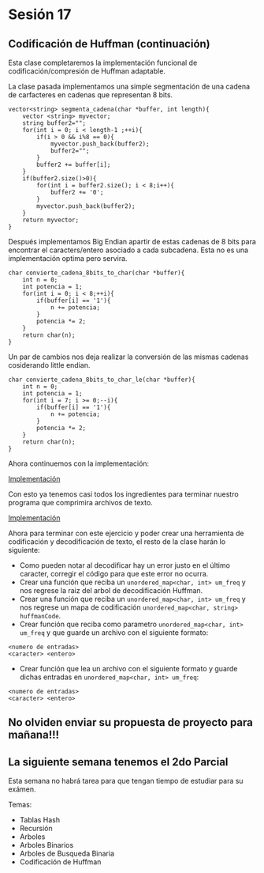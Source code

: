 # Sesión 17

## Codificación de Huffman (continuación)

Esta clase completaremos la implementación funcional de codificación/compresión de Huffman adaptable.

La clase pasada implementamos una simple segmentación de una cadena de carfacteres en cadenas que representan 8 bits.

```
vector<string> segmenta_cadena(char *buffer, int length){
    vector <string> myvector;
    string buffer2="";
    for(int i = 0; i < length-1 ;++i){
        if(i > 0 && i%8 == 0){
            myvector.push_back(buffer2);
            buffer2="";
        }
        buffer2 += buffer[i];
    }
    if(buffer2.size()>0){
        for(int i = buffer2.size(); i < 8;i++){
            buffer2 += '0';
        }
        myvector.push_back(buffer2);
    }
    return myvector;
}
```
Después implementamos  Big Endian apartir de estas cadenas de 8 bits para encontrar el caracters/entero asociado a cada subcadena. Esta no es una implementación optima pero servira.
```
char convierte_cadena_8bits_to_char(char *buffer){
    int n = 0;
    int potencia = 1;
    for(int i = 0; i < 8;++i){
        if(buffer[i] == '1'){
            n += potencia;
        }
        potencia *= 2;
    }
    return char(n);
}
```
Un par de cambios nos deja realizar la conversión de las mismas cadenas cosiderando little endian.
```
char convierte_cadena_8bits_to_char_le(char *buffer){
    int n = 0;
    int potencia = 1;
    for(int i = 7; i >= 0;--i){
        if(buffer[i] == '1'){
            n += potencia;
        }
        potencia *= 2;
    }
    return char(n);
}
```

Ahora continuemos con la implementación:

[Implementación](codigos/clase_17_practica_00.cpp)

Con esto ya tenemos casi todos los ingredientes para terminar nuestro programa que comprimira archivos de texto.

[Implementación](codigos/clase_17_practica_01.cpp)

Ahora para terminar con este ejercicio y poder crear una herramienta de codificación y decodificación de texto, el resto de la clase harán lo siguiente:

- Como pueden notar al decodificar hay un error justo en el último caracter, corregir el código para que este error no ocurra.
- Crear una función que reciba un `unordered_map<char, int> um_freq` y nos regrese la raiz del arbol de decodificación Huffman.
- Crear una función que reciba un `unordered_map<char, int> um_freq` y nos regrese un mapa de codificación `unordered_map<char, string> huffmanCode`.
- Crear función que reciba como parametro `unordered_map<char, int> um_freq` y que guarde un archivo con el siguiente formato:
```
<numero de entradas>
<caracter> <entero>
```
- Crear función que lea un archivo con el siguiente formato y guarde dichas entradas en `unordered_map<char, int> um_freq`:
```
<numero de entradas>
<caracter> <entero>
```


## No olviden enviar su propuesta de proyecto para mañana!!!

## La siguiente semana tenemos el 2do Parcial

Esta semana no habrá tarea para que tengan tiempo de estudiar para su exámen.

Temas:
- Tablas Hash
- Recursión
- Arboles
- Arboles Binarios
- Arboles de Busqueda Binaria
- Codificación de Huffman